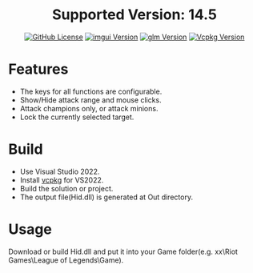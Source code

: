 <div align="center">
  <h1>Supported Version: 14.5</h1>
  <p>

  [![GitHub License](https://img.shields.io/github/license/Gn3po4g/OrbWalker)](https://mit-license.org/)
  [![imgui Version](https://img.shields.io/vcpkg/v/imgui?label=imgui)](https://github.com/ocornut/imgui)
  [![glm Version](https://img.shields.io/vcpkg/v/glm?label=glm)](https://github.com/g-truc/glm)
  [![Vcpkg Version](https://img.shields.io/vcpkg/v/nlohmann-json?label=nlohmann-json)](https://github.com/nlohmann/json)

  </p>
</div>

# Features
+ The keys for all functions are configurable.
+ Show/Hide attack range and mouse clicks.
+ Attack champions only, or attack minions.
+ Lock the currently selected target.

# Build
+ Use Visual Studio 2022.
+ Install [vcpkg](https://github.com/microsoft/vcpkg#user-content-quick-start-windows) for VS2022.
+ Build the solution or project.
+ The output file(Hid.dll) is generated at Out directory.

# Usage
Download or build Hid.dll and put it into your Game folder(e.g. xx\Riot Games\League of Legends\Game).